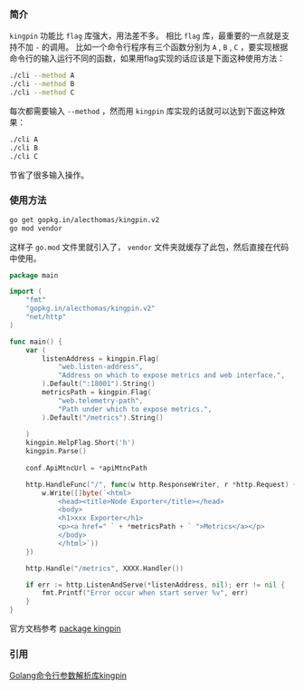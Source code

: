 ### 简介

`kingpin` 功能比 `flag` 库强大，用法差不多。
相比 `flag` 库，最重要的一点就是支持不加 `-` 的调用。
比如一个命令行程序有三个函数分别为 `A` , `B` , `C` ，要实现根据命令行的输入运行不同的函数，如果用flag实现的话应该是下面这种使用方法：

``` BASH
./cli --method A
./cli --method B
./cli --method C
```

每次都需要输入 `--method` ，然而用 `kingpin` 库实现的话就可以达到下面这种效果：
``` BASH 
./cli A
./cli B
./cli C

``` 
节省了很多输入操作。

### 使用方法

``` BASH
go get gopkg.in/alecthomas/kingpin.v2
go mod vendor
```

这样子 `go.mod` 文件里就引入了， `vendor` 文件夹就缓存了此包，然后直接在代码中使用。

``` Go
package main

import (
	"fmt"
	"gopkg.in/alecthomas/kingpin.v2"
	"net/http"
)

func main() {
	var (
		listenAddress = kingpin.Flag(
			"web.listen-address",
			"Address on which to expose metrics and web interface.",
		).Default(":18001").String()
		metricsPath = kingpin.Flag(
			"web.telemetry-path",
			"Path under which to expose metrics.",
		).Default("/metrics").String()
		
	)
	kingpin.HelpFlag.Short('h')
    kingpin.Parse()
    
	conf.ApiMtncUrl = *apiMtncPath

	http.HandleFunc("/", func(w http.ResponseWriter, r *http.Request) {
		w.Write([]byte(`<html>
			<head><title>Node Exporter</title></head>
			<body>
			<h1>xxx Exporter</h1>
			<p><a href=" ` + *metricsPath + ` ">Metrics</a></p>
			</body>
			</html>`))
	})

	http.Handle("/metrics", XXXX.Handler())

	if err := http.ListenAndServe(*listenAddress, nil); err != nil {
		fmt.Printf("Error occur when start server %v", err)
	}
}
```

官方文档参考 [package kingpin
](http://godoc.org/gopkg.in/alecthomas/kingpin.v2)

### 引用

[Golang命令行参数解析库kingpin](https://xuanyu.li/2017/08/05/golang-cli-args-parse/)
